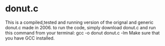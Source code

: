 # donut.c
This is a compiled,tested and running version of the orignal and generic donut.c made in 2006.
to run the code, simply download donut.c and run this command from your terminal:
gcc -o donut donut.c -lm
Make sure that you have GCC installed.
